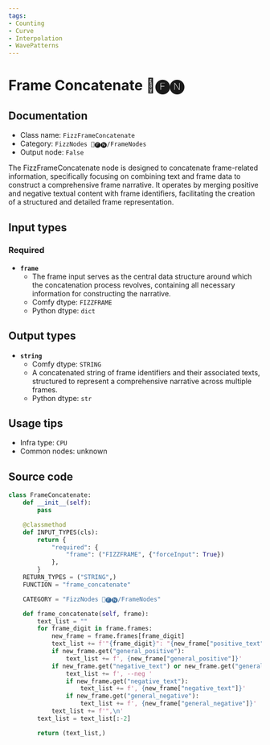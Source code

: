 ```yaml
---
tags:
- Counting
- Curve
- Interpolation
- WavePatterns
---
```


# Frame Concatenate 📅🅕🅝
## Documentation
- Class name: `FizzFrameConcatenate`
- Category: `FizzNodes 📅🅕🅝/FrameNodes`
- Output node: `False`

The FizzFrameConcatenate node is designed to concatenate frame-related information, specifically focusing on combining text and frame data to construct a comprehensive frame narrative. It operates by merging positive and negative textual content with frame identifiers, facilitating the creation of a structured and detailed frame representation.
## Input types
### Required
- **`frame`**
    - The frame input serves as the central data structure around which the concatenation process revolves, containing all necessary information for constructing the narrative.
    - Comfy dtype: `FIZZFRAME`
    - Python dtype: `dict`
## Output types
- **`string`**
    - Comfy dtype: `STRING`
    - A concatenated string of frame identifiers and their associated texts, structured to represent a comprehensive narrative across multiple frames.
    - Python dtype: `str`
## Usage tips
- Infra type: `CPU`
- Common nodes: unknown


## Source code
```python
class FrameConcatenate:
    def __init__(self):
        pass

    @classmethod
    def INPUT_TYPES(cls):
        return {
            "required": {
                "frame": ("FIZZFRAME", {"forceInput": True})
            },
        }
    RETURN_TYPES = ("STRING",)
    FUNCTION = "frame_concatenate"

    CATEGORY = "FizzNodes 📅🅕🅝/FrameNodes"

    def frame_concatenate(self, frame):
        text_list = ""
        for frame_digit in frame.frames:
            new_frame = frame.frames[frame_digit]
            text_list += f'"{frame_digit}": "{new_frame["positive_text"]}'
            if new_frame.get("general_positive"):
                text_list += f', {new_frame["general_positive"]}'
            if new_frame.get("negative_text") or new_frame.get("general_negative"):
                text_list += f', --neg '
                if new_frame.get("negative_text"):
                    text_list += f', {new_frame["negative_text"]}'
                if new_frame.get("general_negative"):
                    text_list += f', {new_frame["general_negative"]}'
            text_list += f'",\n'
        text_list = text_list[:-2]

        return (text_list,)

```

